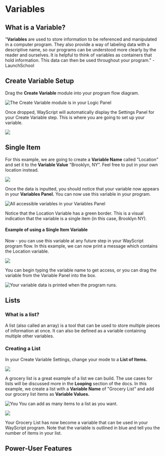 # Variables

## What is a Variable?

"**Variables** are used to store information to be referenced and manipulated in a computer program. They also provide a way of labeling data with a descriptive name, so our programs can be understood more clearly by the reader and ourselves. It is helpful to think of variables as containers that hold information. This data can then be used throughout your program." - LaunchSchool

## Create Variable Setup

Drag the **Create Variable** module into your program flow diagram.

![The Create Variable module is in your Logic Panel](../.gitbook/assets/screenshot-2019-07-15-12.28.05.png)

Once dropped, WayScript will automatically display the Settings Panel for your Create Variable step. This is where you are going to set up your variable. 

![](../.gitbook/assets/screenshot-2019-07-15-12.36.06.png)

## Single Item

For this example, we are going to create a **Variable Name** called "Location" and set it to the **Variable Value** "Brooklyn, NY". Feel free to put in your own location instead.

![](../.gitbook/assets/screenshot-2019-07-15-12.41.46.png)

Once the data is inputted, you should notice that your variable now appears in your **Variables Panel.** You can now use this variable in your program. 

![All accessible variables in your Variables Panel](../.gitbook/assets/screenshot-2019-07-15-13.00.21.png)

Notice that the Location Variable has a green border. This is a visual indication that the variable is a single item \(in this case, Brooklyn NY\).

#### Example of using a Single Item Variable

Now - you can use this variable at any future step in your WayScript program flow. In this example, we can now print a message which contains the Location variable. 

![](../.gitbook/assets/screenshot-2019-07-15-15.40.49.png)

You can begin typing the variable name to get access, or you can drag the variable from the Variable Panel into the box.

![Your variable data is printed when the program runs.](../.gitbook/assets/screenshot-2019-07-15-15.36.21.png)

## Lists

### What is a list?

A list \(also called an array\) is a tool that can be used to store multiple pieces of information at once. It can also be defined as a variable containing multiple other variables.

### Creating a List

In your Create Variable Settings, change your mode to a **List of Items.**

![](../.gitbook/assets/screenshot-2019-07-15-15.46.17.png)

A grocery list is a great example of a list we can build. The use cases for lists will be discussed more in the **Looping** section of the docs. In this example, we create a list with a **Variable Name** of "Grocery List" and add our grocery list items as **Variable Values.**

![You You can add as many items to a list as you want. ](../.gitbook/assets/screenshot-2019-07-15-15.49.28.png)

![](../.gitbook/assets/screenshot-2019-07-15-15.49.50.png)

Your Grocery List has now become a variable that can be used in your WayScript program. Note that the variable is outlined in blue and tell you the number of items in your list. 

## Power-User Features

